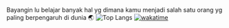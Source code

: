 Bayangin lu belajar banyak hal yg dimana kamu menjadi salah satu orang yg paling berpengaruh di dunia 🌏
![Top Langs](https://github-readme-stats.vercel.app/api/wakatime?username=pepeng28&layout=compact)
[![wakatime](https://wakatime.com/badge/user/92f2c597-cae4-4957-8a85-abf0a3442a5a.svg)](https://wakatime.com/@92f2c597-cae4-4957-8a85-abf0a3442a5a)
